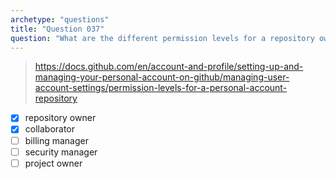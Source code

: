 ```yaml
---
archetype: "questions"
title: "Question 037"
question: "What are the different permission levels for a repository owned by a personal account? (Choose two.)"
---
```


> https://docs.github.com/en/account-and-profile/setting-up-and-managing-your-personal-account-on-github/managing-user-account-settings/permission-levels-for-a-personal-account-repository
- [x] repository owner
- [x] collaborator
- [ ] billing manager
- [ ] security manager
- [ ] project owner
